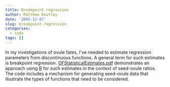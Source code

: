```yaml
---
title: Breakpoint regression
author: Matthew Routley
date: '2005-12-07'
slug: breakpoint-regression
categories:
  - code
tags: []
---
```


In my investigations of ovule fates, I've needed to estimate regression parameters from discontinuous functions. A general term for such estimates is breakpoint regression. <a href="http://s3.amazonaws.com/mroutley_public/OFStatisticalEstimates.pdf">OFStatisticalEstimates.pdf</a> demonstrates an approach using <a href="http://www.r-project.org">R</a> for such estimates in the context of seed-ovule ratios. The code includes a mechanism for generating seed-ovule data that illustrate the types of functions that need to be considered.